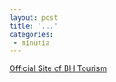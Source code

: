 ```yaml
---
layout: post
title: '...'
categories:
 - minutia
---
```


<a href="http://www.bhtourism.ba/">Official Site of BH Tourism</a>


